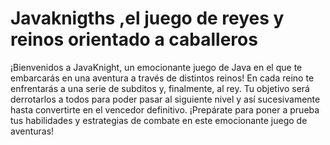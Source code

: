<h1>Javaknigths ,el juego de reyes y reinos orientado a caballeros</h1>
¡Bienvenidos a JavaKnight, un emocionante juego de Java en el que te embarcarás en una aventura a través de distintos reinos! En cada reino te enfrentarás a una serie de subditos y, finalmente, al rey. Tu objetivo será derrotarlos a todos para poder pasar al siguiente nivel y así sucesivamente hasta convertirte en el vencedor definitivo. ¡Prepárate para poner a prueba tus habilidades y estrategias de combate en este emocionante juego de aventuras!
